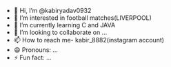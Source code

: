 - 👋 Hi, I’m @kabiryadav0932
- 👀 I’m interested in football matches(LIVERPOOL)
- 🌱 I’m currently learning C and JAVA
- 💞️ I’m looking to collaborate on ...
- 📫 How to reach me- kabir_8882(instagram account)
- 😄 Pronouns: ...
- ⚡ Fun fact: ...

<!---
kabiryadav0932/kabiryadav0932 is a ✨ special ✨ repository because its `README.md` (this file) appears on your GitHub profile.
You can click the Preview link to take a look at your changes.
--->
